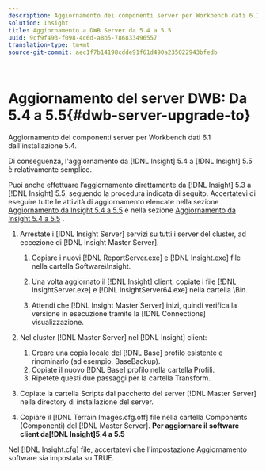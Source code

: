 ```yaml
---
description: Aggiornamento dei componenti server per Workbench dati 6.1 dall'installazione 5.4.
solution: Insight
title: Aggiornamento a DWB Server da 5.4 a 5.5
uuid: 9cf9f493-f098-4c6d-a8b5-786833496557
translation-type: tm+mt
source-git-commit: aec1f7b14198cdde91f61d490a235022943bfedb

---
```



# Aggiornamento del server DWB: Da 5.4 a 5.5{#dwb-server-upgrade-to}

Aggiornamento dei componenti server per Workbench dati 6.1 dall&#39;installazione 5.4.

Di conseguenza, l&#39;aggiornamento da [!DNL Insight] 5.4 a [!DNL Insight] 5.5 è relativamente semplice.

Puoi anche effettuare l’aggiornamento direttamente da [!DNL Insight] 5.3 a [!DNL Insight] 5.5, seguendo la procedura indicata di seguito. Accertatevi di eseguire tutte le attività di aggiornamento elencate nella sezione [Aggiornamento da Insight 5.4 a 5.5](../../../../home/c-inst-svr/c-upgrd-uninst-sftwr/c-upgrd-sftwr/t-upgrd-to-5.5.md#task-b581e47952e941158d52db3e68f076b9) e nella sezione [Aggiornamento da Insight 5.4 a 5.5](../../../../home/c-inst-svr/c-upgrd-uninst-sftwr/c-upgrd-sftwr/t-upgrd-to-5.5.md#task-b581e47952e941158d52db3e68f076b9) .

1. Arrestate i [!DNL Insight Server] servizi su tutti i server del cluster, ad eccezione di [!DNL Insight Master Server].

   1. Copiare i nuovi [!DNL ReportServer.exe] e [!DNL Insight.exe] file nella cartella Software\Insight.

   1. Una volta aggiornato il [!DNL Insight] client, copiate i file [!DNL InsightServer.exe] e [!DNL InsightServer64.exe] nella cartella \Bin.

   1. Attendi che [!DNL Insight Master Server] inizi, quindi verifica la versione in esecuzione tramite la [!DNL Connections] visualizzazione.

1. Nel cluster [!DNL Master Server] nel [!DNL Insight] client:

   1. Creare una copia locale del [!DNL Base] profilo esistente e rinominarlo (ad esempio, BaseBackup).
   1. Copiate il nuovo [!DNL Base] profilo nella cartella Profili.
   1. Ripetete questi due passaggi per la cartella Transform.

1. Copiate la cartella Scripts dal pacchetto del server [!DNL Master Server] nella directory di installazione del server.
1. Copiare il [!DNL Terrain Images.cfg.off] file nella cartella Components (Componenti) del [!DNL Master Server].
   **Per aggiornare il software client da[!DNL Insight]5.4 a 5.5**

Nel [!DNL Insight.cfg] file, accertatevi che l&#39;impostazione Aggiornamento software sia impostata su TRUE.
